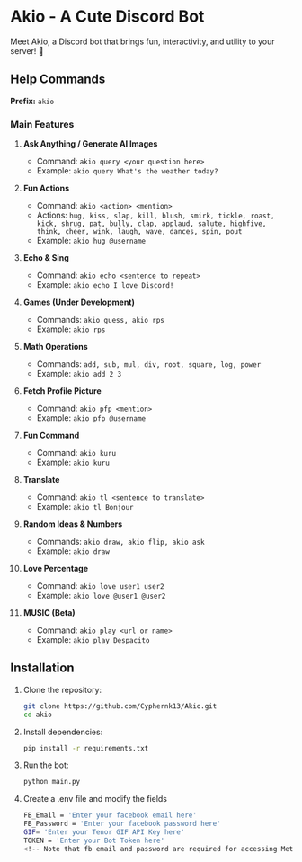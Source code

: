 # Akio - A Cute Discord Bot

Meet Akio, a Discord bot that brings fun, interactivity, and utility to your server! 🎉

## Help Commands

**Prefix:** `akio`

### Main Features

1. **Ask Anything / Generate AI Images**
   - Command: `akio query <your question here>`
   - Example: `akio query What's the weather today?`

2. **Fun Actions**
   - Command: `akio <action> <mention>`
   - Actions: `hug, kiss, slap, kill, blush, smirk, tickle, roast, kick, shrug, pat, bully, clap, applaud, salute, highfive, think, cheer, wink, laugh, wave, dances, spin, pout`
   - Example: `akio hug @username`

3. **Echo & Sing**
   - Command: `akio echo <sentence to repeat>`
   - Example: `akio echo I love Discord!`

4. **Games (Under Development)**
   - Commands: `akio guess, akio rps`
   - Example: `akio rps`

5. **Math Operations**
   - Commands: `add, sub, mul, div, root, square, log, power`
   - Example: `akio add 2 3`

6. **Fetch Profile Picture**
   - Command: `akio pfp <mention>`
   - Example: `akio pfp @username`

7. **Fun Command**
   - Command: `akio kuru`
   - Example: `akio kuru`

8. **Translate**
   - Command: `akio tl <sentence to translate>`
   - Example: `akio tl Bonjour`

9. **Random Ideas & Numbers**
   - Commands: `akio draw, akio flip, akio ask`
   - Example: `akio draw`

10. **Love Percentage**
    - Command: `akio love user1 user2`
    - Example: `akio love @user1 @user2`

11. **MUSIC (Beta)**
    - Command: `akio play <url or name>`
    - Example: `akio play Despacito`

## Installation

1. Clone the repository:
   ```sh
   git clone https://github.com/Cyphernk13/Akio.git
   cd akio
2. Install dependencies:
   ```sh
   pip install -r requirements.txt
3. Run the bot:
   ```sh
   python main.py
4. Create a .env file and modify the fields
   ```sh
   FB_Email = 'Enter your facebook email here'
   FB_Password = 'Enter your facebook password here'
   GIF= 'Enter your Tenor GIF API Key here'
   TOKEN = 'Enter your Bot Token here'
   <!-- Note that fb email and password are required for accessing Meta AI image generation -->
